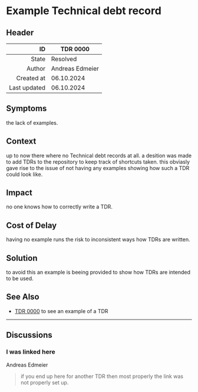 # Example Technical debt record
## Header
| ID           | TDR 0000 |
| -----------: | ---- |
| State        | Resolved |
| Author       | Andreas Edmeier |
| Created at   | 06.10.2024 |
| Last updated | 06.10.2024 |

## Symptoms
<!-- Observable signs indicating the presence of the technical debt (e.g., frequent bugs, slow performance). -->
the lack of examples.

## Context
<!-- Detailed background information, including why the debt was incurred (e.g., rushed deadlines, outdated technologies). -->
up to now there where no Technical debt records at all. a desition was made to add TDRs to the repository to keep track of shortcuts taken. this obviasly gave rise to the issue of not having any examples showing how such a TDR could look like.

## Impact
<!-- How the debt affects system performance, scalability, maintainability, etc. -->
no one knows how to correctly write a TDR.

## Cost of Delay
<!-- Consequences of postponing the resolution of the debt. -->
having no example runs the risk to inconsistent ways how TDRs are written.

## Solution
<!-- action or strategie taken to resolve the debt. -->
to avoid this an example is beeing provided to show how TDRs are intended to be used.

<!-- ## Justification
must be filled in `Rejected` state-->
<!-- explanation why this is not a technical depth or why it needs to stay (e.g., is depended on by ..., is there for securety of ...). -->

## See Also
 - [TDR 0000](tdr_0000.md) to see an example of a TDR

-----
## Discussions
### I was linked here
Andreas Edmeier
> if you end up here for another TDR then most properly the link was not properly set up.
